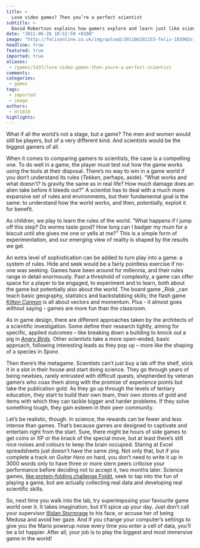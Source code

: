 ```yaml
---
title: >
  Love video games? Then you’re a perfect scientist
subtitle: >
  David Robertson explains how gamers explore and learn just like scientists
date: "2011-06-28 10:52:59 +0100"
image: "http://felixonline.co.uk/img/upload/201106281153-felix-103902v1.jpg"
headline: true
featured: true
imported: true
aliases:
 - /games/1437/love-video-games-then-youre-a-perfect-scientist
comments:
categories:
 - games
tags:
 - imported
 - image
authors:
 - dr1010
highlights:
---
```


What if all the world’s not a stage, but a game? The men and women would still be players, but of a very different kind. And scientists would be the biggest gamers of all.

When it comes to comparing gamers to scientists, the case is a compelling one. To do well in a game, the player must test out how the game works using the tools at their disposal. There’s no way to win in a game world if you don’t understand its rules (_Tekken_, perhaps, aside). “What works and what doesn’t? Is gravity the same as in real life? How much damage does an alien take before it bleeds out?” A scientist has to deal with a much more expansive set of rules and environments, but their fundamental goal is the same: to understand how the world works, and then, potentially, exploit it for benefit.

As children, we play to learn the rules of the world. “What happens if I jump off this step? Do worms taste good? How long can I badger my mum for a biscuit until she gives me one or yells at me?” This is a simple form of experimentation, and our emerging view of reality is shaped by the results we get.

An extra level of sophistication can be added to turn play into a game: a system of rules. Hide and seek would be a fairly pointless exercise if no-one was seeking. Games have been around for millennia, and their rules range in detail enormously. Past a threshold of complexity, a game can offer space for a player to be engaged, to experiment and to learn, both about the game but potentially also about the world. The board game _Risk _can teach basic geography, statistics and backstabbing skills; the flash game [_Kitten Cannon_](http://www.burststudio.com/kitten.html) is all about vectors and momentum. Plus - it almost goes without saying - games are more fun than the classroom.

As in game design, there are different approaches taken by the architects of a scientific investigation. Some define their research tightly, aiming for specific, applied outcomes – like breaking down a building to knock out a pig in _[Angry Birds](http://www.angrybirdsriogame.com/play/angry-birds-online/)_. Other scientists take a more open-ended, basic approach, following interesting leads as they pop up – more like the shaping of a species in _Spore_.

Then there’s the metagame. Scientists can’t just buy a lab off the shelf, stick it in a slot in their house and start doing science. They go through years of being newbies, rarely entrusted with difficult quests, shepherded by veteran gamers who coax them along with the promise of experience points but take the publication gold. As they go up through the levels of tertiary education, they start to build their own team, their own stores of gold and items with which they can tackle bigger and harder problems. If they solve something tough, they gain esteem in their peer community.

Let’s be realistic, though. In science, the rewards can be fewer and less intense than games. That’s because games are designed to captivate and entertain right from the start. Sure, there might be hours of side games to get coins or XP or the knack of the special move, but at least there’s still nice noises and colours to keep the brain occupied. Staring at Excel spreadsheets just doesn’t have the same zing. Not only that, but if you complete a track on _Guitar Hero_ on hard, you don’t need to write it up in 3000 words only to have three or more stern peers criticise your performance before deciding not to accept it, two months later. Science games, [like protein-folding challenge Foldit](http://fold.it/portal/), seek to tap into the fun of playing a game, but are actually collecting real data and developing real scientific skills.

So, next time you walk into the lab, try superimposing your favourite game world over it. It takes imagination, but it’ll spice up your day. Just don’t call your supervisor [Illidan Stormrage](http://www.wowwiki.com/Illidan_Stormrage) to his face, or accuse her of being Medusa and avoid her gaze. And if you change your computer’s settings to give you the Mario powerup noise every time you enter a cell of data, you’ll be a lot happier. After all, your job is to play the biggest and most immersive game in the world!
